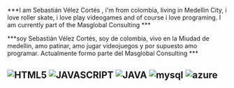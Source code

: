 

***I am Sebastián Vélez Cortés , i'm from colombia, living in Medellin City,
i love roller skate, i love play videogames and of course i love programing.
I am currently part of the Masglobal Consulting ***


***soy Sebastián Vélez Cortés, soy de colombia, vivo en la Miudad de medellin,
amo patinar, amo jugar videojuegos y por supuesto amo programar.
Actualmente formo parte del Masglobal Consulting ***

## ![HTML5](https://img.shields.io/badge/html5-%23E34F26.svg?style=for-the-badge&logo=html5&logoColor=white)  ![JAVASCRIPT](https://img.shields.io/badge/JavaScript-F7DF1E?style=for-the-badge&logo=javascript&logoColor=black) 	![JAVA](https://img.shields.io/badge/Java-ED8B00?style=for-the-badge&logo=java&logoColor=white) ![mysql](	https://img.shields.io/badge/MySQL-00000F?style=for-the-badge&logo=mysql&logoColor=white) ![azure](https://img.shields.io/badge/Azure_Functions-0062AD?style=for-the-badge&logo=azure-functions&logoColor=white) 






